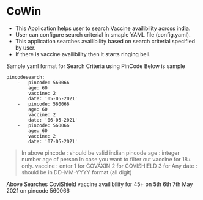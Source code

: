 # CoWin

- This Application helps user to search Vaccine availibility across india. 
- User can configure search criterial in smaple YAML file (config.yaml). 
- This application searches availibility based on search criterial specified by user.
- If there is vaccine availibility then it starts ringing bell.

Sample yaml format for Search Criteria using PinCode Below is sample 

```
pincodesearch:
    -   pincode: 560066
        age: 60
        vaccine: 2
        date: '05-05-2021'
    -   pincode: 560066
        age: 60
        vaccine: 2
        date: '06-05-2021'
    -   pincode: 560066
        age: 60
        vaccine: 2
        date: '07-05-2021'
 ```
 
 > In above 
 > pincode : should be valid indian pincode
 > age : integer number age of person In case you want to filter out vaccine for 18+ only.
 > vaccine : enter 1 for COVAXIN 2 for COVISHIELD 3 for Any
 > date : should be in DD-MM-YYYY format (all digit)
 > 

Above Searches CoviShield vaccine availibility for 45+ on 5th 6th 7th May 2021 on pincode 560066
